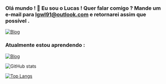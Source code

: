 ### Olá mundo ! 👋 Eu sou o Lucas !  Quer falar comigo ? Mande um e-mail para lgwl91@outlook.com e retornarei assim que possível .

[![Blog](https://img.shields.io/badge/LinkedIn-0077B5?style=for-the-badge&logo=linkedin&logoColor=white)](https://www.linkedin.com/in/lgwl91/)

### Atualmente estou aprendendo :

[![Blog](https://img.shields.io/badge/Java-ED8B00?style=for-the-badge&logo=java&logoColor=white)](https://www.oracle.com/java/)

![GitHub stats](https://github-readme-stats.vercel.app/api?username=lgwl91&show_icons=true&theme=radical)

[![Top Langs](https://github-readme-stats.vercel.app/api/top-langs/?username=lgwl91&layout=compact)](https://github.com/lgwl91)
